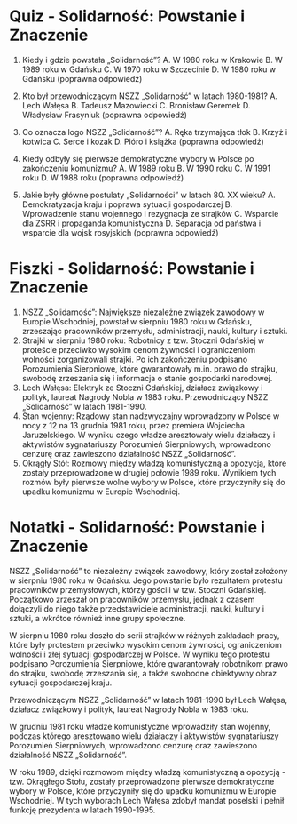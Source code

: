  # Quiz - Solidarność: Powstanie i Znaczenie
1. Kiedy i gdzie powstała „Solidarność”?
   A. W 1980 roku w Krakowie
   B. W 1989 roku w Gdańsku
   C. W 1970 roku w Szczecinie
   D. W 1980 roku w Gdańsku (poprawna odpowiedź)

2. Kto był przewodniczącym NSZZ „Solidarność” w latach 1980-1981?
   A. Lech Wałęsa
   B. Tadeusz Mazowiecki
   C. Bronisław Geremek
   D. Władysław Frasyniuk (poprawna odpowiedź)

3. Co oznacza logo NSZZ „Solidarność”?
   A. Ręka trzymająca tłok
   B. Krzyż i kotwica
   C. Serce i kozak
   D. Pióro i książka (poprawna odpowiedź)

4. Kiedy odbyły się pierwsze demokratyczne wybory w Polsce po zakończeniu komunizmu?
   A. W 1989 roku
   B. W 1990 roku
   C. W 1991 roku
   D. W 1988 roku (poprawna odpowiedź)

5. Jakie były główne postulaty „Solidarności” w latach 80. XX wieku?
   A. Demokratyzacja kraju i poprawa sytuacji gospodarczej
   B. Wprowadzenie stanu wojennego i rezygnacja ze strajków
   C. Wsparcie dla ZSRR i propa­ganda komunistyczna
   D. Separacja od państwa i wsparcie dla wojsk rosyjskich (poprawna odpowiedź)

# Fiszki - Solidarność: Powstanie i Znaczenie

1. NSZZ „Solidarność”: Największe niezależne związek zawodowy w Europie Wschodniej, powstał w sierpniu 1980 roku w Gdańsku, zrzeszając pracowników przemysłu, administracji, nauki, kultury i sztuki.
2. Strajki w sierpniu 1980 roku: Robotnicy z tzw. Stoczni Gdańskiej w proteście przeciwko wysokim cenom żywności i ograniczeniom wolności zorganizowali strajki. Po ich zakończeniu podpisano Porozumienia Sierpniowe, które gwarantowały m.in. prawo do strajku, swobodę zrzeszania się i informacja o stanie gospodarki narodowej.
3. Lech Wałęsa: Elektryk ze Stoczni Gdańskiej, działacz związkowy i polityk, laureat Nagrody Nobla w 1983 roku. Przewodniczący NSZZ „Solidarność” w latach 1981-1990.
4. Stan wojenny: Rządowy stan nadzwyczajny wprowadzony w Polsce w nocy z 12 na 13 grudnia 1981 roku, przez premiera Wojciecha Jaruzelskiego. W wyniku czego władze aresztowały wielu działaczy i aktywistów sygnatariuszy Porozumień Sierpniowych, wprowadzono cenzurę oraz zawieszono działalność NSZZ „Solidarność”.
5. Okrągły Stół: Rozmowy między władzą komunistyczną a opozycją, które zostały przeprowadzone w drugiej połowie 1989 roku. Wynikiem tych rozmów były pierwsze wolne wybory w Polsce, które przyczyniły się do upadku komunizmu w Europie Wschodniej.

# Notatki - Solidarność: Powstanie i Znaczenie

NSZZ „Solidarność” to niezależny związek zawodowy, który został założony w sierpniu 1980 roku w Gdańsku. Jego powstanie było rezultatem protestu pracowników przemysłowych, którzy gościli w tzw. Stoczni Gdańskiej. Początkowo zrzeszał on pracowników przemysłu, jednak z czasem dołączyli do niego także przedstawiciele administracji, nauki, kultury i sztuki, a wkrótce również inne grupy społeczne.

W sierpniu 1980 roku doszło do serii strajków w różnych zakładach pracy, które były protestem przeciwko wysokim cenom żywności, ograniczeniom wolności i złej sytuacji gospodarczej w Polsce. W wyniku tego protestu podpisano Porozumienia Sierpniowe, które gwarantowały robotnikom prawo do strajku, swobodę zrzeszania się, a także swobodne obiektywny obraz sytuacji gospodarczej kraju.

Przewodniczącym NSZZ „Solidarność” w latach 1981-1990 był Lech Wałęsa, działacz związkowy i polityk, laureat Nagrody Nobla w 1983 roku.

W grudniu 1981 roku władze komunistyczne wprowadziły stan wojenny, podczas którego aresztowano wielu działaczy i aktywistów sygnatariuszy Porozumień Sierpniowych, wprowadzono cenzurę oraz zawieszono działalność NSZZ „Solidarność”.

W roku 1989, dzięki rozmowom między władzą komunistyczną a opozycją - tzw. Okrągłego Stołu, zostały przeprowadzone pierwsze demokratyczne wybory w Polsce, które przyczyniły się do upadku komunizmu w Europie Wschodniej. W tych wyborach Lech Wałęsa zdobył mandat poselski i pełnił funkcję prezydenta w latach 1990-1995.